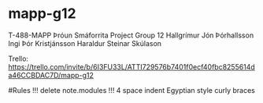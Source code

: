 # mapp-g12
T-488-MAPP Þróun Smáforrita Project Group 12
Hallgrímur Jón Þórhallsson
Ingi Þór Kristjánsson
Haraldur Steinar Skúlason

Trello: https://trello.com/invite/b/6I3FU33L/ATTI729576b7401f0ecf40fbc8255614da46CCBDAC7D/mapp-g12

#Rules
!!! delete note.modules !!!
4 space indent
Egyptian style curly braces
